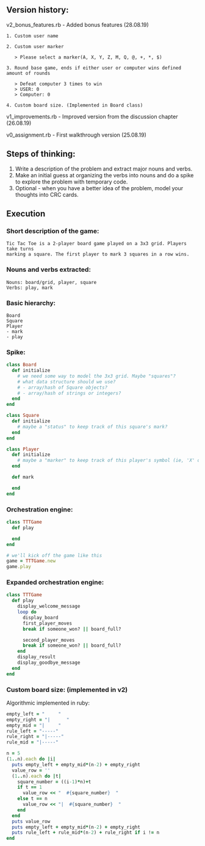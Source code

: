 ## Version history:

v2_bonus_features.rb - Added bonus features (28.08.19)
    
    1. Custom user name
    
    2. Custom user marker
    
       > Please select a marker(A, X, Y, Z, M, Q, @, +, *, $)
        
    3. Round base game, ends if either user or computer wins defined amount of rounds
    
       > Defeat computer 3 times to win
       > USER: 0
       > Computer: 0
    
    4. Custom board size. (Implemented in Board class)
     

v1_improvements.rb - Improved version from the discussion chapter (26.08.19)

v0_assignment.rb - First walkthrough version (25.08.19)


## Steps of thinking:

1. Write a description of the problem and extract major nouns and verbs.
2. Make an initial guess at organizing the verbs into nouns and do a spike to explore the problem with temporary code.
3. Optional - when you have a better idea of the problem, model your thoughts into CRC cards.

## Execution

### **Short description of the game:**

```
Tic Tac Toe is a 2-player board game played on a 3x3 grid. Players take turns
marking a square. The first player to mark 3 squares in a row wins.
```
### **Nouns and verbs extracted:**
```
Nouns: board/grid, player, square
Verbs: play, mark
```
### **Basic hierarchy:**
```
Board
Square
Player
- mark
- play
```
### **Spike:**
```ruby
class Board
  def initialize
    # we need some way to model the 3x3 grid. Maybe "squares"?
    # what data structure should we use?
    # - array/hash of Square objects?
    # - array/hash of strings or integers?
  end
end

class Square
  def initialize
    # maybe a "status" to keep track of this square's mark?
  end
end

class Player
  def initialize
    # maybe a "marker" to keep track of this player's symbol (ie, 'X' or 'O')
  end

  def mark

  end
end
```
### **Orchestration engine:**
```ruby
class TTTGame
  def play

  end
end

# we'll kick off the game like this
game = TTTGame.new
game.play
```
### **Expanded orchestration engine:**
```ruby
class TTTGame
  def play
    display_welcome_message
    loop do
      display_board
      first_player_moves
      break if someone_won? || board_full?

      second_player_moves
      break if someone_won? || board_full?
    end
    display_result
    display_goodbye_message
  end
end
```

### **Custom board size:** (implemented in v2)

Algorithmic implemented in ruby:

```ruby
empty_left = "     "
empty_right = "|      "
empty_mid = "|     "
rule_left = "-----"
rule_right = "|-----"
rule_mid = "|-----"

n = 5
(1..n).each do |i|
  puts empty_left + empty_mid*(n-2) + empty_right
  value_row = ''
  (1..n).each do |t|
    square_number = ((i-1)*n)+t
    if t == 1
      value_row << "  #{square_number}  "
    else t == n
      value_row << "|  #{square_number}  "
    end
  end
  puts value_row
  puts empty_left + empty_mid*(n-2) + empty_right
  puts rule_left + rule_mid*(n-2) + rule_right if i != n
end
```
